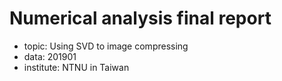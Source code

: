 # Numerical analysis final report
- topic: Using SVD to image compressing
- data: 201901
- institute: NTNU in Taiwan
